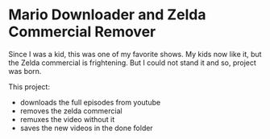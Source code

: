 # Mario Downloader and Zelda Commercial Remover

Since I was a kid, this was one of my favorite shows.
My kids now like it, but the Zelda commercial is frightening.
But I could not stand it and so, project was born.

This project:
* downloads the full episodes from youtube
* removes the zelda commercial
* remuxes the video without it
* saves the new videos in the done folder